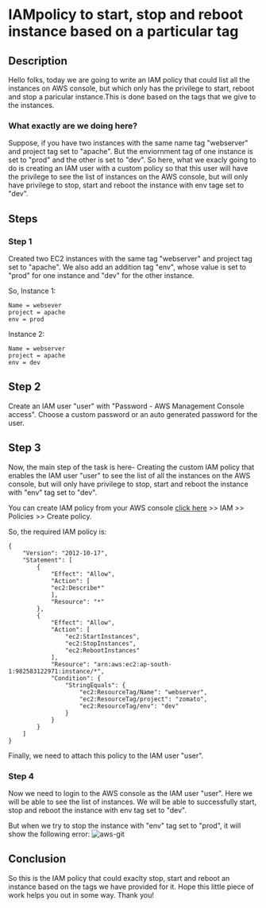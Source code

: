 # IAMpolicy to start, stop and reboot instance based on a particular tag

## Description

Hello folks, today we are going to write an IAM policy that could list all the instances on AWS console, but which only has the privilege to start, reboot and stop a paricular instance.This is done based on the tags that we give to the instances.

### What exactly are we doing here?

Suppose, if you have two instances with the same name tag "webserver" and project tag set to "apache". But the enviornment tag of one instance is set to "prod" and the other is set to "dev". So here, what we exacly going to do is creating an IAM user with a custom policy so that this user will have the privilege to see the list of instances on the AWS console, but will only have privilege to stop, start and reboot the instance with env tage set to "dev".

## Steps 

### Step 1

Created two EC2 instances with the same tag "webserver" and project tag set to "apache". We also add an addition tag "env", whose value is set to "prod" for one instance and "dev" for the other instance.

So, Instance 1:
```
Name = websever
project = apache
env = prod
```

Instance 2:
```
Name = webserver
project = apache
env = dev
```

## Step 2

Create an IAM user "user" with "Password - AWS Management Console access". Choose a custom password or an auto generated password for the user.

## Step 3

Now, the main step of the task is here- Creating the custom IAM policy that enables the IAM user "user" to see the list of all the instances on the AWS console, but will only have privilege to stop, start and reboot the instance with "env" tag set to "dev".

You can create IAM policy from your AWS console [click here]( https://aws.amazon.com/console/ ) >> IAM >> Policies >> Create policy.

So, the required IAM policy is:

```
{
    "Version": "2012-10-17",
    "Statement": [
        {
            "Effect": "Allow",
            "Action": [
            "ec2:Describe*"
            ],
            "Resource": "*"
        },
        {
            "Effect": "Allow",
            "Action": [
                "ec2:StartInstances",
                "ec2:StopInstances",
                "ec2:RebootInstances"
            ],
            "Resource": "arn:aws:ec2:ap-south-1:982583122971:instance/*",
            "Condition": {
                "StringEquals": {
                    "ec2:ResourceTag/Name": "webserver",
                    "ec2:ResourceTag/project": "zomato",
                    "ec2:ResourceTag/env": "dev"
                }
            }
        }
    ]
}
```
Finally, we need to attach this policy to the IAM user "user".

### Step 4

Now we need to login to the AWS console as the IAM user "user". Here we will be able to see the list of instances. We will be able to successfully start, stop and reboot the instance with env tag set to "dev".

But when we try to stop the instance with "env" tag set to "prod", it will show the following error:
![aws-git](https://user-images.githubusercontent.com/100779997/161439693-3e4670e1-875c-416d-9758-45b2e61e7b87.png)


## Conclusion

So this is the IAM policy that could exaclty stop, start and reboot an instance based on the tags we have provided for it. Hope this little piece of work helps you out in some way. Thank you!
